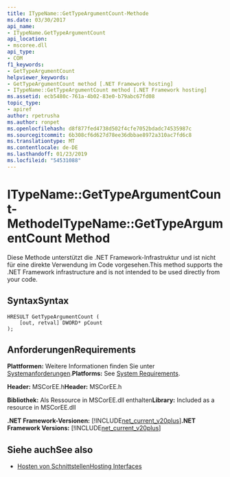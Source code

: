 ```yaml
---
title: ITypeName::GetTypeArgumentCount-Methode
ms.date: 03/30/2017
api_name:
- ITypeName.GetTypeArgumentCount
api_location:
- mscoree.dll
api_type:
- COM
f1_keywords:
- GetTypeArgumentCount
helpviewer_keywords:
- GetTypeArgumentCount method [.NET Framework hosting]
- ITypeName::GetTypeArgumentCount method [.NET Framework hosting]
ms.assetid: ecb5480c-761a-4b02-83e0-b79abc67fd08
topic_type:
- apiref
author: rpetrusha
ms.author: ronpet
ms.openlocfilehash: d8f877fed4738d502f4cfe7052bdadc74535987c
ms.sourcegitcommit: 6b308cf6d627d78ee36dbbae8972a310ac7fd6c8
ms.translationtype: MT
ms.contentlocale: de-DE
ms.lasthandoff: 01/23/2019
ms.locfileid: "54531088"
---
```

# <a name="itypenamegettypeargumentcount-method"></a><span data-ttu-id="a55e3-102">ITypeName::GetTypeArgumentCount-Methode</span><span class="sxs-lookup"><span data-stu-id="a55e3-102">ITypeName::GetTypeArgumentCount Method</span></span>
<span data-ttu-id="a55e3-103">Diese Methode unterstützt die .NET Framework-Infrastruktur und ist nicht für eine direkte Verwendung im Code vorgesehen.</span><span class="sxs-lookup"><span data-stu-id="a55e3-103">This method supports the .NET Framework infrastructure and is not intended to be used directly from your code.</span></span>  
  
## <a name="syntax"></a><span data-ttu-id="a55e3-104">Syntax</span><span class="sxs-lookup"><span data-stu-id="a55e3-104">Syntax</span></span>  
  
```  
HRESULT GetTypeArgumentCount (  
    [out, retval] DWORD* pCount  
);  
```  
  
## <a name="requirements"></a><span data-ttu-id="a55e3-105">Anforderungen</span><span class="sxs-lookup"><span data-stu-id="a55e3-105">Requirements</span></span>  
 <span data-ttu-id="a55e3-106">**Plattformen:** Weitere Informationen finden Sie unter [Systemanforderungen](../../../../docs/framework/get-started/system-requirements.md).</span><span class="sxs-lookup"><span data-stu-id="a55e3-106">**Platforms:** See [System Requirements](../../../../docs/framework/get-started/system-requirements.md).</span></span>  
  
 <span data-ttu-id="a55e3-107">**Header:** MSCorEE.h</span><span class="sxs-lookup"><span data-stu-id="a55e3-107">**Header:** MSCorEE.h</span></span>  
  
 <span data-ttu-id="a55e3-108">**Bibliothek:** Als Ressource in MSCorEE.dll enthalten</span><span class="sxs-lookup"><span data-stu-id="a55e3-108">**Library:** Included as a resource in MSCorEE.dll</span></span>  
  
 <span data-ttu-id="a55e3-109">**.NET Framework-Versionen:** [!INCLUDE[net_current_v20plus](../../../../includes/net-current-v20plus-md.md)]</span><span class="sxs-lookup"><span data-stu-id="a55e3-109">**.NET Framework Versions:** [!INCLUDE[net_current_v20plus](../../../../includes/net-current-v20plus-md.md)]</span></span>  
  
## <a name="see-also"></a><span data-ttu-id="a55e3-110">Siehe auch</span><span class="sxs-lookup"><span data-stu-id="a55e3-110">See also</span></span>
- [<span data-ttu-id="a55e3-111">Hosten von Schnittstellen</span><span class="sxs-lookup"><span data-stu-id="a55e3-111">Hosting Interfaces</span></span>](../../../../docs/framework/unmanaged-api/hosting/hosting-interfaces.md)
